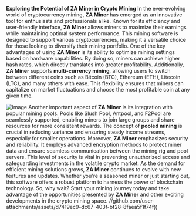 **Exploring the Potential of ZA Miner in Crypto Mining**
In the ever-evolving world of cryptocurrency mining, **ZA Miner** has emerged as an innovative tool for enthusiasts and professionals alike. Known for its efficiency and user-friendly interface, **ZA Miner** allows miners to maximize their earnings while maintaining optimal system performance. This mining software is designed to support various cryptocurrencies, making it a versatile choice for those looking to diversify their mining portfolio.
One of the key advantages of using **ZA Miner** is its ability to optimize mining settings based on hardware capabilities. By doing so, miners can achieve higher hash rates, which directly translates into greater profitability. Additionally, **ZA Miner** supports **multi-currency mining**, allowing users to switch between different coins such as Bitcoin (BTC), Ethereum (ETH), Litecoin (LTC), and many others with ease. This flexibility ensures that miners can capitalize on market fluctuations and choose the most profitable coin at any given time.

![Image](https://github.com/user-attachments/assets/d7419ec9-dc67-403f-bf28-8faea5f1f74f)
Another important aspect of **ZA Miner** is its integration with popular mining pools. Pools like Slush Pool, Antpool, and F2Pool are seamlessly supported, enabling miners to join large groups and share resources for more consistent rewards. The concept of **pooled mining** is crucial in reducing variance and ensuring steady income streams, especially for smaller operations.
Moreover, **ZA Miner** emphasizes security and reliability. It employs advanced encryption methods to protect miner data and ensure seamless communication between the mining rig and pool servers. This level of security is vital in preventing unauthorized access and safeguarding investments in the volatile crypto market.
As the demand for efficient mining solutions grows, **ZA Miner** continues to evolve with new features and updates. Whether you're a seasoned miner or just starting out, this software offers a robust platform to harness the power of blockchain technology. So, why wait? Start your mining journey today and take advantage of the opportunities presented by **ZA Miner** and other exciting developments in the crypto mining space. 
 //github.com/user-attachments/assets/d7419ec9-dc67-403f-bf28-8faea5f1f74f))
